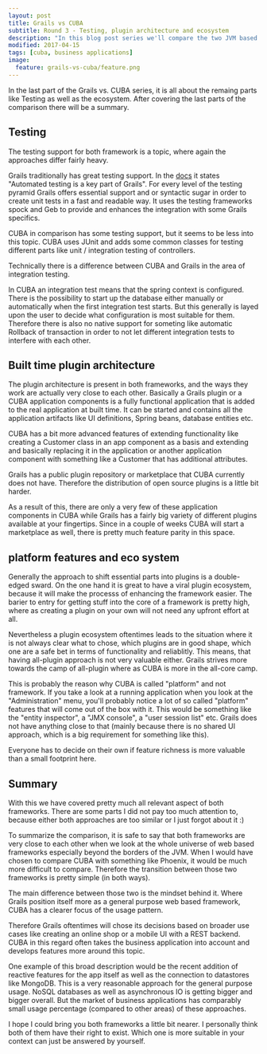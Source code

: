 ```yaml
---
layout: post
title: Grails vs CUBA
subtitle: Round 3 - Testing, plugin architecture and ecosystem
description: "In this blog post series we'll compare the two JVM based web frameworks: Grails and CUBA. This time will cover the missing bits like testing, the plugin architecture and the ecosystem"
modified: 2017-04-15
tags: [cuba, business applications]
image:
  feature: grails-vs-cuba/feature.png
---
```


In the last part of the Grails vs. CUBA series, it is all about the remaing parts like Testing as well as the ecosystem. After covering the last parts of the comparison there will be a summary.

<!-- more -->

## Testing

The testing support for both framework is a topic, where again the approaches differ fairly heavy.

Grails traditionally has great testing support. In the [docs](http://docs.grails.org/latest/guide/testing.html) it states "Automated testing is a key part of Grails". For every level of the testing pyramid Grails offers essential support and or syntactic sugar in order to create unit tests in a fast and readable way. It uses the testing frameworks spock and Geb to provide and enhances the integration with some Grails specifics.

CUBA in comparison has some testing support, but it seems to be less into this topic. CUBA uses JUnit and adds some common classes for testing different parts like unit / integration testing of controllers.

Technically there is a difference between CUBA and Grails in the area of integration testing.

In CUBA an integration test means that the spring context is configured. There is the possibility to start up the database either manually or automatically when the first integration test starts. But this generally is layed upon the user to decide what configuration is most suitable for them. Therefore there is also no native support for someting like automatic Rollback of transaction in order to not let different integration tests to interfere with each other.

## Built time plugin architecture

The plugin architecture is present in both frameworks, and the ways they work are actually very close to each other. Basically a Grails plugin or a CUBA application components is a fully functional application that is added to the real application at built time. It can be started and contains all the application artifacts like UI definitions, Spring beans, database entities etc.

CUBA has a bit more advanced features of extending functionality like creating a Customer class in an app component as a basis and extending and basically replacing it in the application or another application component with something like a Customer that has additional attributes.

Grails has a public plugin repository or marketplace that CUBA currently does not have. Therefore the distribution of open source plugins is a little bit harder.

As a result of this, there are only a very few of these application components in CUBA while Grails has a fairly big variety of different plugins available at your fingertips. Since in a couple of weeks CUBA will start a marketplace as well, there is pretty much feature parity in this space.

## platform features and eco system

Generally the approach to shift essential parts into plugins is a double-edged sward. On the one hand it is great to have a viral plugin ecosystem, because it will make the processs of enhancing the framework easier. The barier to entry for getting stuff into the core of a framework is pretty high, where as creating a plugin on your own will not need any upfront effort at all.

Nevertheless a plugin ecosystem oftentimes leads to the situation where it is not always clear what to chose, which plugins are in good shape, which one are a safe bet in terms of functionality and reliablitly. This means, that having all-plugin approach is not very valuable either. Grails strives more towards the camp of all-plugin where as CUBA is more in the all-core camp.

This is probably the reason why CUBA is called "platform" and not framework. If you take a look at a running application when you look at the "Administration" menu, you'll probably notice a lot of so called "platform" features that will come out of the box with it. This would be something like the "entity inspector", a "JMX console", a "user session list" etc. Grails does not have anything close to that (mainly because there is no shared UI approach, which is a big requirement for something like this).  

Everyone has to decide on their own if feature richness is more valuable than a small footprint here.



## Summary

With this we have covered pretty much all relevant aspect of both frameworks. There are some parts I did not pay too much attention to, because either both approaches are too similar or I just forgot about it :)

To summarize the comparison, it is safe to say that both frameworks are very close to each other when we look at the whole universe of web based frameworks especially beyond the borders of the JVM. When I would have chosen to compare CUBA with something like Phoenix, it would be much more difficult to compare. Therefore the transition between those two frameworks is pretty simple (in both ways).

The main difference between those two is the mindset behind it. Where Grails position itself more as a general purpose web based framework, CUBA has a clearer focus of the usage pattern.

Therefore Grails oftentimes will chose its decisions based on broader use cases like creating an online shop or a mobile UI with a REST backend. CUBA in this regard often takes the business application into account and develops features more around this topic.

One example of this broad description would be the recent addition of reactive features for the app itself as well as the connection to datastores like MongoDB. This is a very reasonable approach for the general purpose usage. NoSQL databases as well as asynchronous IO is getting bigger and bigger overall. But the market of business applications has comparably small usage percentage (compared to other areas) of these approaches.

I hope I could bring you both frameworks a little bit nearer. I personally think both of them have their right to exist. Which one is more suitable in your context can just be answered by yourself.

<style type="text/css">
article.hentry {
  background-color:#ac43ba;
}
</style>
